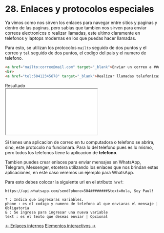 # 28. Enlaces y protocolos especiales

Ya vimos como nos sirven los enlaces para navegar entre sitios y paginas y dentro de las paginas, pero sabias que tambien nos sirven para enviar correos electronicos o realizar llamadas, este ultimo claramente en telefonos y laptops modernas en los que puedas hacer llamadas.

Para esto, se utilizan los protocolos <code>mailto</code> seguido de dos puntos y el correo y <code>tel</code> seguido de dos puntos, el codigo del pais y el numero de telefono.

```html
<a href="mailto:correo@mail.com" target="_blank">Enviar un correo a ####</a>
<br>
<a href="tel:50412345678" target="_blank">Realizar llamadas telefonicas</a>
```

<div class="iframe">
<div class="iframe-title">Resultado</div>
<iframe src="./iframes/protocolos.html"></iframe>
</div>

Si tienes una aplicacion de correo en tu computadora o telefono se abrira, sino, este protocolo no funcionara.
Para lo del telefono pues es lo mismo, pero todos los telefonos tiene la aplicacion de **telefono**.

Tambien puedes crear enlaces para enviar mensajes en WhatsApp, Telegram, Messenger, etcetera utilizando los enlaces que nos brindan estas aplicaciones, en este caso veremos un ejemplo para WhatsApp.

Para esto debes colocar la siguiente url en el atributo <code>href</code>:

```text
https://api.whatsapp.com/send?phone=504########&text=Hola, Soy Paul!

? : Indica que ingresaras variables.
phone : es el codigo y numero de telefono al que enviaras el mensaje | Obligatoria
& : Se ingresa para ingresar una nueva variable
text : es el texto que deseas enviar | Opcional
```

<div class="pagination">
  <a href="#/enlaces-internos" class="pagination-button">← Enlaces internos</a>
  <a href="#/elementos-interactivos" class="pagination-button">Elementos interactivos →</a>
</div>